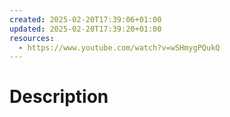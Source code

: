 ```yaml
---
created: 2025-02-20T17:39:06+01:00
updated: 2025-02-20T17:39:20+01:00
resources:
  - https://www.youtube.com/watch?v=wSHmygPQukQ
---
```

# Description